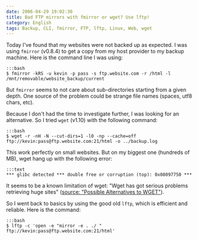 ```yaml
---
date: 2006-04-29 19:02:30
title: Bad FTP mirrors with fmirror or wget? Use lftp!
category: English
tags: Backup, CLI, fmirror, FTP, lftp, Linux, Web, wget
---
```


Today I've found that my websites were not backed up as expected. I was using `fmirror` (v0.8.4) to get a copy from my host provider to my backup machine. Here is the command line I was using:

    :::bash
    $ fmirror -kRS -u kevin -p pass -s ftp.website.com -r /html -l /mnt/removable/website_backup/current

But `fmirror` seems to not care about sub-directories starting from a given depth. One source of the problem could be strange file names (spaces, utf8 chars, etc).

Because I don't had the time to investigate further, I was looking for an alternative. So I tried `wget` (v1.10) with the following command:

    :::bash
    $ wget -r -nH -N --cut-dirs=1 -l0 -np --cache=off ftp://kevin:pass@ftp.website.com:21/html -o ../backup.log

This work perfectly on small websites. But on my biggest one (hundreds of MB), wget hang up with the following error:

    :::text
    *** glibc detected *** double free or corruption (top): 0x08097750 ***

It seems to be a known limitation of wget: "Wget has got serious problems retrieving huge sites" ([source: "Possible Alternatives to WGET"](http://www.ccp14.ac.uk/mirror/wget.htm)).

So I went back to basics by using the good old `lftp`, which is efficient and reliable. Here is the command:

    :::bash
    $ lftp -c 'open -e "mirror -e . ./ " ftp://kevin:pass@ftp.website.com:21/html'

